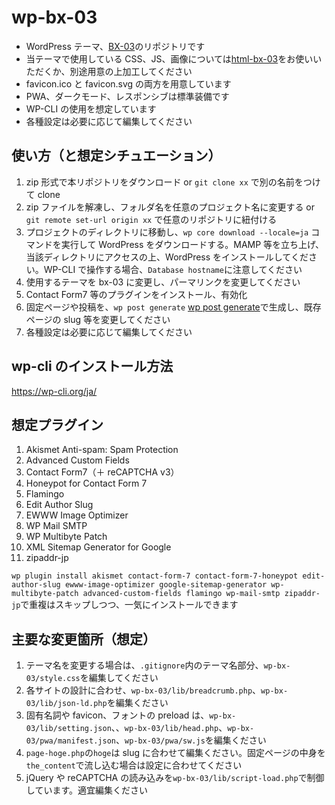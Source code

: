 # wp-bx-03

- WordPress テーマ、[BX-03](https://demo.bbns.jp/bx-03/)のリポジトリです
- 当テーマで使用している CSS、JS、画像については[html-bx-03](https://github.com/Yuuji-Hasegawa/html-bx-03)をお使いいただくか、別途用意の上加工してください
- favicon.ico と favicon.svg の両方を用意しています
- PWA、ダークモード、レスポンシブは標準装備です
- WP-CLI の使用を想定しています
- 各種設定は必要に応じて編集してください

## 使い方（と想定シチュエーション）

1. zip 形式で本リポジトリをダウンロード or `git clone xx` で別の名前をつけて clone
2. zip ファイルを解凍し、フォルダ名を任意のプロジェクト名に変更する or `git remote set-url origin xx` で任意のリポジトリに紐付ける
3. プロジェクトのディレクトリに移動し、`wp core download --locale=ja` コマンドを実行して WordPress をダウンロードする。MAMP 等を立ち上げ、当該ディレクトリにアクセスの上、WordPress をインストールしてください。WP-CLI で操作する場合、`Database hostname`に注意してください
4. 使用するテーマを bx-03 に変更し、パーマリンクを変更してください
5. Contact Form7 等のプラグインをインストール、有効化
6. 固定ページや投稿を、`wp post generate` [wp post generate](https://developer.wordpress.org/cli/commands/post/generate/)で生成し、既存ページの slug 等を変更してください
7. 各種設定は必要に応じて編集してください

## wp-cli のインストール方法

https://wp-cli.org/ja/

## 想定プラグイン

1. Akismet Anti-spam: Spam Protection
2. Advanced Custom Fields
3. Contact Form7（＋ reCAPTCHA v3）
4. Honeypot for Contact Form 7
5. Flamingo
6. Edit Author Slug
7. EWWW Image Optimizer
8. WP Mail SMTP
9. WP Multibyte Patch
10. XML Sitemap Generator for Google
11. zipaddr-jp

`wp plugin install akismet contact-form-7 contact-form-7-honeypot edit-author-slug ewww-image-optimizer google-sitemap-generator wp-multibyte-patch advanced-custom-fields flamingo wp-mail-smtp zipaddr-jp`で重複はスキップしつつ、一気にインストールできます

## 主要な変更箇所（想定）

1. テーマ名を変更する場合は、`.gitignore`内のテーマ名部分、`wp-bx-03/style.css`を編集してください
2. 各サイトの設計に合わせ、`wp-bx-03/lib/breadcrumb.php`、`wp-bx-03/lib/json-ld.php`を編集ください
3. 固有名詞や favicon、フォントの preload は、`wp-bx-03/lib/setting.json`、、`wp-bx-03/lib/head.php`、`wp-bx-03/pwa/manifest.json`、`wp-bx-03/pwa/sw.js`を編集ください
4. `page-hoge.php`の`hoge`は slug に合わせて編集ください。固定ページの中身を`the_content`で流し込む場合は設定に合わせてください
5. jQuery や reCAPTCHA の読み込みを`wp-bx-03/lib/script-load.php`で制御しています。適宜編集ください
